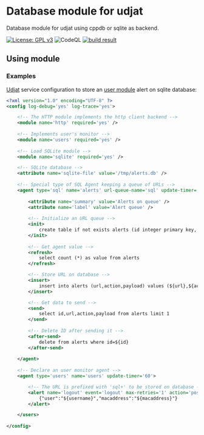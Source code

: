 # Database module for udjat

Database module for udjat using cppdb or sqlite as backend.

[![License: GPL v3](https://img.shields.io/badge/License-GPL%20v3-blue.svg)](https://www.gnu.org/licenses/gpl-3.0)
![CodeQL](https://github.com/PerryWerneck/udjat-module-database/workflows/CodeQL/badge.svg?branch=master)
[![build result](https://build.opensuse.org/projects/home:PerryWerneck:udjat/packages/udjat-module-database/badge.svg?type=percent)](https://build.opensuse.org/package/show/home:PerryWerneck:udjat/udjat-module-database)

## Using module

### Examples

[Udjat](../../../udjat) service configuration to store an [user module](../../../udjat-module-users) alert on sqlite database:

```xml
<?xml version="1.0" encoding="UTF-8" ?>
<config log-debug='yes' log-trace='yes'>

	<!-- The HTTP module implements the http client backend -->
	<module name='http' required='yes' />
	
	<!-- Implements user's monitor -->
	<module name='users' required='yes' />
	
	<!-- Load SQLite module -->
	<module name='sqlite' required='yes' />	

	<!-- SQLite database -->
	<attribute name='sqlite-file' value='/tmp/alerts.db' />
	
	<!-- Special type of SQL Agent keeping a queue of URLs -->
	<agent type='sql' name='alerts' url-queue-name='sql' update-timer='60' >
	
		<attribute name='summary' value='Alerts on queue' />
		<attribute name='label' value='Alert queue' />
	
		<!-- Initialize an URL queue -->
		<init>
			create table if not exists alerts (id integer primary key, inserted timestamp default CURRENT_TIMESTAMP, url text, action text, payload text)
		</init>
		
		<!-- Get agent value -->
		<refresh>
			select count (*) as value from alerts
		</refresh>

		<!-- Store URL on database -->
		<insert>
			insert into alerts (url,action,payload) values (${url},${action},${payload})
		</insert>

		<!-- Get data to send -->
		<send>
			select id,url,action,payload from alerts limit 1
		</send>
		
		<!-- Delete ID after sending it -->
		<after-send>
			delete from alerts where id=${id}
		</after-send>
	
	</agent>
	
	<!-- Declare an user monitor agent -->
	<agent type='users' name='users' update-timer='60'>

		<!-- The URL is prefixed with 'sql+' to be stored on database -->
		<alert name='logout' event='logout' max-retries='1' action='post' url='sql+http://localhost'>
			{"user":"${username}","macaddress":"${macaddress}"}
		</alert>

	</users>
	
</config>
```

